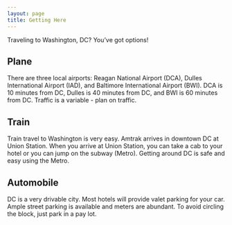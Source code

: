 ```yaml
---
layout: page
title: Getting Here
---
```


Traveling to Washington, DC? You’ve got options! 

## Plane
There are three local airports: Reagan National Airport (DCA), Dulles International Airport (IAD), and Baltimore International Airport (BWI). DCA is 10 minutes from DC, Dulles is 40 minutes from DC, and BWI is 60 minutes from DC. Traffic is a variable - plan on traffic.

## Train
Train travel to Washington is very easy. Amtrak arrives in downtown DC at Union Station. When you arrive at Union Station, you can take a cab to your hotel or you can jump on the subway (Metro). Getting around DC is safe and easy using the Metro. 

## Automobile
DC is a very drivable city. Most hotels will provide valet parking for your car. Ample street parking is available and meters are abundant. To avoid circling the block, just park in a pay lot.
